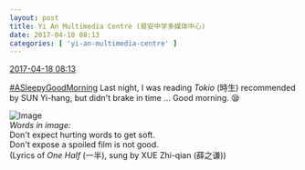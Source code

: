 ```yaml
---
layout: post
title: Yi An Multimedia Centre (易安中学多媒体中心)
date: 2017-04-18 08:13
categories: [ 'yi-an-multimedia-centre' ]
---
```


<div class="weibo-info">
  <a href="http://weibo.com/6196825252/EF29d9INe">2017-04-18 08:13</a>
</div>

[#ASleepyGoodMorning](http://weibo.com/p/1008089f2042fd1d2c82e5efb25d2708c16e3a) Last night, I was reading *Tokio* (時生) recommended by SUN Yi-hang, but didn't brake in time … Good morning. :sleepy:

<!-- more -->

![Image](http://wx2.sinaimg.cn/mw690/006Lnfkoly1feqilk4qk9j31kw0k0q89.jpg)  
*Words in image:*  
Don't expect hurting words to get soft.  
Don't expose a spoiled film is not good.  
(Lyrics of *One Half* (一半), sung by XUE Zhi-qian (薛之谦))
